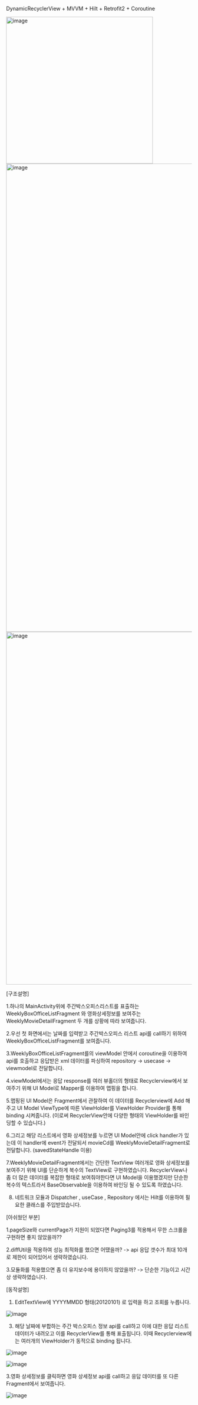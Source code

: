 DynamicRecyclerView + MVVM + Hilt + Retrofit2 + Coroutine

<img width="398" alt="image" src="https://github.com/sorikirisulong/weekly_boxoffice_api_with_dynamic_recyclerview/assets/103094210/9932864e-ceac-4ca9-929a-f96d83649a08">

<img width="1269" alt="image" src="https://github.com/sorikirisulong/weekly_boxoffice_api_with_dynamic_recyclerview/assets/103094210/608dedc5-06c5-40a4-ad6f-a0396d454aec">


<img width="956" alt="image" src="https://github.com/sorikirisulong/weekly_boxoffice_api_with_dynamic_recyclerview/assets/103094210/b51a7a76-6e52-4a3b-a639-82faec2ee290">



[구조설명]

1.하나의 MainActivity위에 주간박스오피스리스트를 표출하는 WeeklyBoxOfficeListFragment 와 영화상세정보를 보여주는 WeeklyMovieDetailFragment 두 개를 상황에 따라 보여줍니다.

2.우선 첫 화면에서는 날짜를 입력받고 주간박스오피스 리스트 api를 call하기 위하여 WeeklyBoxOfficeListFragment를 보여줍니다.

3.WeeklyBoxOfficeListFragment를의 viewModel 안에서 coroutine을 이용하여 api를 호출하고 응답받은 xml 데이터를 파싱하여 repository -> usecase -> viewmodel로 전달합니다.

4.viewModel에서는 응답 response를 여러 뷰홀더의 형태로  Recyclerview에서 보여주기 위해 UI Model로 Mapper를 이용하여 맵핑을 합니다.

5.맵핑된 UI Model은 Fragment에서 관찰하여 이 데이터를 Recyclerview에 Add 해주고 UI Model ViewType에 따른 ViewHolder를 ViewHolder Provider를 통해 binding 시켜줍니다.
(이로써 RecyclerView안에 다양한 형태의 ViewHolder를 바인딩할 수 있습니다.)

6.그리고 해당 리스트에서 영화 상세정보를 누르면 UI Model안에 click handler가 있는데 이 handler에 event가 전달되서 movieCd를 WeeklyMovieDetailFragment로 전달합니다.
(savedStateHandle 이용)

7.WeeklyMovieDetailFragment에서는 간단한 TextView 여러개로 영화 상세정보를 보여주기 위해 UI를 단순하게 복수의 TextView로 구현하였습니다.
RecyclerView나 좀 더 많은 데이터를 복잡한 형태로 보여줘야한다면 UI Model을 이용했겠지만 단순한 복수의 텍스트라서 BaseObservable을 이용하여 바인딩 될 수 있도록 하였습니다.

8. 네트워크 모듈과 Dispatcher , useCase , Repository 에서는 Hilt를 이용하여 필요한 클래스를 주입받았습니다.

[아쉬웠던 부분]

1.pageSize와 currentPage가 지원이 되었다면 Paging3를 적용해서 무한 스크롤을 구현하면 좋지 않았을까??

2.diffUtil을 적용하여 성능 최적화를 했으면 어땠을까?
-> api 응답 갯수가 최대 10개로 제한이 되어있어서 생략하였습니다. 

3.모듈화를 적용했으면 좀 더 유지보수에 용이하지 않았을까? 
-> 단순한 기능이고 시간상 생략하였습니다. 

[동작설명]

1. EditTextView에 YYYYMMDD 형태(20120101) 로 입력을 하고 조회를 누릅니다.
   

![image](https://github.com/sorikirisulong/weekly_boxoffice_api_with_dynamic_recyclerview/assets/103094210/269443be-355a-4ac7-8cae-a64b06b8d7f9)



3. 해당 날짜에 부합하는 주간 박스오피스 정보 api를 call하고 이에 대한 응답 리스트 데이터가 내려오고 이를 RecyclerView를 통해 표출됩니다.
이때 Recyclerview에는 여러개의 ViewHolder가 동적으로 binding 됩니다.


![image](https://github.com/sorikirisulong/weekly_boxoffice_api_with_dynamic_recyclerview/assets/103094210/e64b7ef0-b21b-4229-94a3-97828f97aa27)





![image](https://github.com/sorikirisulong/weekly_boxoffice_api_with_dynamic_recyclerview/assets/103094210/be062aa5-ddf9-4a80-9139-ee6d04d4b862)



3.영화 상세정보를 클릭하면 영화 상세정보 api를  call하고 응답 데이터를 또 다른 Fragment에서 보여줍니다.

![image](https://github.com/sorikirisulong/weekly_boxoffice_api_with_dynamic_recyclerview/assets/103094210/70a8fc1c-4d0f-4f07-b4b9-627069d04c83)



